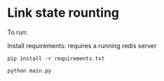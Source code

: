 # Link state rounting

To run:

Install requirements:
requires a running redis server
```
pip install -r requirements.txt
```

```
python main.py
```